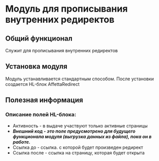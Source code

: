 # Модуль для прописывания внутренних редиректов
## Общий функционал
Cлужит для прописывания внутренних редиректов
## Установка модуля
Модуль устанавливается стандартным способом. После установки создается HL-блок AffettaRedirect
## Полезная информация
### Описание полей HL-блока:
- Активность - в выдаче участвуют только активные страницы
- ***Внешний код - это поле предусмотрено для будущего функционала модуля (выгрузка данных из файла), пока он в работе.***
- Ссылка до - ссылка. с которой будет произведен редирект
- Ссылка после - ссылка на страницу, которая будет открыта

